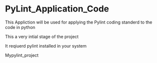 PyLint_Application_Code
=======================

This Appliction will be used for applying the Pylint coding standerd to the code in python

This a very intial stage of the project

It reqiuerd pylint installed in your system

Mypylint_project
